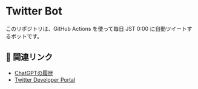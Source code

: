 # Twitter Bot

このリポジトリは、GitHub Actions を使って毎日 JST 0:00 に自動ツイートするボットです。

## 🔗 関連リンク
- [ChatGPTの履歴](https://chatgpt.com/share/67b48db0-9ecc-8002-8857-681f21e68e8e)
- [Twitter Developer Portal](https://developer.x.com/en/portal/projects/1891823452895760384/apps/30240150/settings)